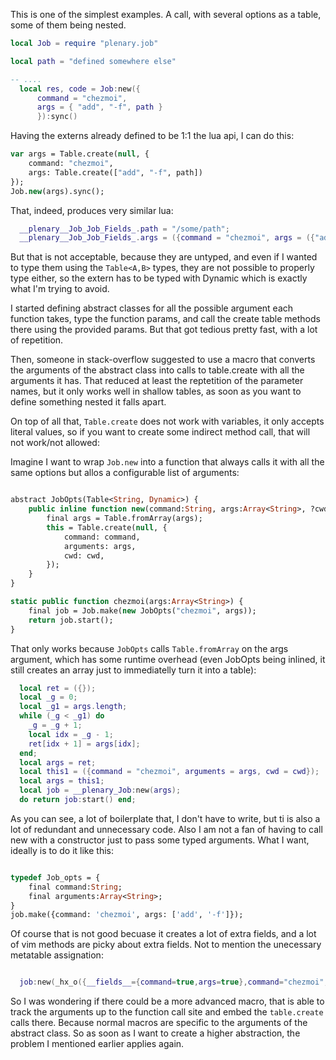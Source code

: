 
This is one of the simplest examples. A call, with several options as a table, some of them being nested. 


```lua
local Job = require "plenary.job"

local path = "defined somewhere else"

-- ....
  local res, code = Job:new({ 
      command = "chezmoi", 
      args = { "add", "-f", path } 
      }):sync()
```

Having the externs already defined to be 1:1 the lua api, I can do this:

```haxe
var args = Table.create(null, {
	command: "chezmoi",
	args: Table.create(["add", "-f", path])
});
Job.new(args).sync();
```

That, indeed, produces very similar lua:

```lua
  __plenary__Job_Job_Fields_.path = "/some/path";
  __plenary__Job_Job_Fields_.args = ({command = "chezmoi", args = ({"add","-f",__plenary__Job_Job_Fields_.path})});
```

But that is not acceptable, because they are untyped, and even if I wanted to type them using
the `Table<A,B>` types, they are not possible to properly type either, so the extern has to be 
typed with Dynamic which is exactly what I'm trying to avoid.

I started defining abstract classes for all the possible argument each function takes, type the
function params, and call the create table methods there using the provided params. 
But that got tedious pretty fast, with a lot of repetition.

Then, someone in stack-overflow suggested to use a macro that converts the arguments of the
abstract class into calls to table.create with all the arguments it has. 
That reduced at least the reptetition of the parameter names, but it only works well in shallow
tables, as soon as you want to define something nested it falls apart.

On top of all that, `Table.create` does not work with variables, it only accepts literal values,
so if you want to create some indirect method call, that will not work/not allowed:

Imagine I want to wrap `Job.new` into a function that always calls it with all the same options
but allos a configurable list of arguments:

```haxe

abstract JobOpts(Table<String, Dynamic>) {
	public inline function new(command:String, args:Array<String>, ?cwd:String) {
		final args = Table.fromArray(args);
		this = Table.create(null, {
			command: command,
			arguments: args,
			cwd: cwd,
		});
	}
}

static public function chezmoi(args:Array<String>) {
    final job = Job.make(new JobOpts("chezmoi", args));
    return job.start();
}
```

That only works because `JobOpts` calls `Table.fromArray` on the args argument, which has some
runtime overhead (even JobOpts being inlined, it still creates an array just to immediatelly 
turn it into a table):


```lua
  local ret = ({});
  local _g = 0;
  local _g1 = args.length;
  while (_g < _g1) do 
    _g = _g + 1;
    local idx = _g - 1;
    ret[idx + 1] = args[idx];
  end;
  local args = ret;
  local this1 = ({command = "chezmoi", arguments = args, cwd = cwd});
  local args = this1;
  local job = __plenary_Job:new(args);
  do return job:start() end;
```

As you can see, a lot of boilerplate that, I don't have to write, but ti is also a lot of redundant
and unnecessary code. Also I am not a fan of having to call new with a constructor just to pass some
typed arguments. What I want, ideally is to do it like this:

```haxe

typedef Job_opts = {
    final command:String;
    final arguments:Array<String>;
}
job.make({command: 'chezmoi', args: ['add', '-f']});
```

Of course that is not good becuase it creates a lot of extra fields, and
a lot of vim methods are picky about extra fields. Not to mention the unecessary
metatable assignation:


```lua

  job:new(_hx_o({__fields__={command=true,args=true},command="chezmoi",args=_hx_tab_array({[0]="add", "-f"}, 2)}));
```

So I was wondering if there could be a more advanced macro, that is able to track the arguments up to the function call site and embed the `table.create` calls there. Because normal macros are specific to the arguments of the abstract class. 
So as soon as I want to create a higher abstraction, the problem I  mentioned earlier applies again.
